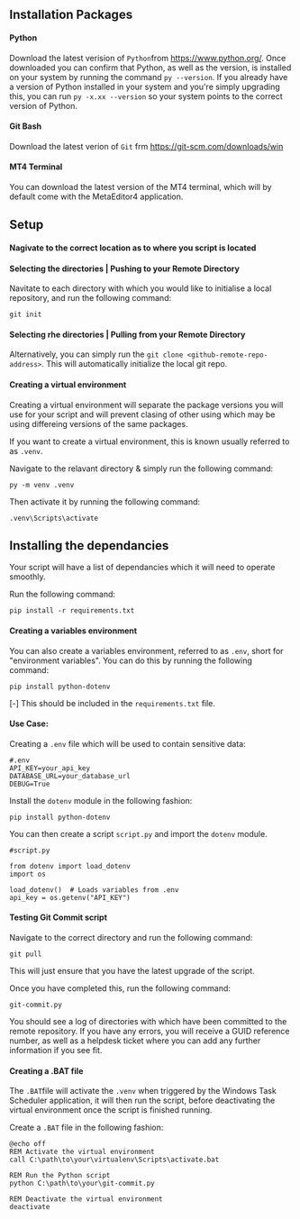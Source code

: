 ## Installation Packages

#### Python
Download the latest verision of `Python`from https://www.python.org/.
Once downloaded you can confirm that Python, as well as the version, is installed on your system by running the command `py --version`. If you already have a version of Python installed in your system and you're simply upgrading this, you can run `py -x.xx --version` so your system points to the correct version of Python.

#### Git Bash
Download the latest verion of `Git` frm https://git-scm.com/downloads/win

#### MT4 Terminal
You can download the latest version of the MT4 terminal, which will by default come with the MetaEditor4 application.

## Setup

#### Nagivate to the correct location as to where you script is located

#### Selecting the directories | Pushing to your Remote Directory
Navitate to each directory with which you would like to initialise a local repository, and run the following command:
```
git init
```
#### Selecting rhe directories | Pulling from your Remote Directory
Alternatively, you can simply run the `git clone <github-remote-repo-address>`. This will automatically initialize the local git repo. 

#### Creating a virtual environment
Creating a virtual environment will separate the package versions you will use for your script and will prevent clasing of other using which may be using differeing versions of the same packages.

If you want to create a virtual environment, this is known usually referred to as `.venv`. 

Navigate to the relavant directory & simply run the following command:
```
py -m venv .venv
```
Then activate it by running the following command: 
```
.venv\Scripts\activate
```
## Installing the dependancies
Your script will have a list of dependancies which it will need to operate smoothly. 

Run the following command:
```
pip install -r requirements.txt
```
#### Creating a variables environment
You can also create a variables environment, referred to as `.env`, short for "environment variables". You can do this by running the following command:
```
pip install python-dotenv
```
[-] This should be included in the `requirements.txt` file.

#### Use Case:
Creating a `.env` file which will be used to contain sensitive data:
```
#.env
API_KEY=your_api_key
DATABASE_URL=your_database_url
DEBUG=True
```
Install the `dotenv` module in the following fashion:
```
pip install python-dotenv
```
You can then create a script `script.py` and import the `dotenv` module.
```
#script.py

from dotenv import load_dotenv
import os

load_dotenv()  # Loads variables from .env
api_key = os.getenv("API_KEY")
```
#### Testing Git Commit script

Navigate to the correct directory and run the following command:
```
git pull
```
This will just ensure that you have the latest upgrade of the script. 

Once you have completed this, run the following command:
```
git-commit.py
```
You should see a log of directories with which have been committed to the remote repository. If you have any errors, you will receive a GUID reference number, as well as a helpdesk ticket where you can add any further information if you see fit.

#### Creating a .BAT file
The `.BAT`file will activate the `.venv` when triggered by the Windows Task Scheduler application, it will then run the script, before deactivating the virtual environment once the script is finished running.

Create a `.BAT` file in the following fashion:
```
@echo off
REM Activate the virtual environment
call C:\path\to\your\virtualenv\Scripts\activate.bat

REM Run the Python script
python C:\path\to\your\git-commit.py

REM Deactivate the virtual environment
deactivate
```

